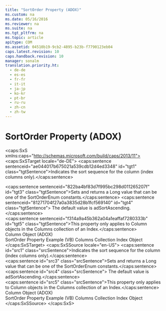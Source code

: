 ```yaml
---
title: "SortOrder Property (ADOX)"
ms.custom: na
ms.date: 05/16/2016
ms.reviewer: na
ms.suite: na
ms.tgt_pltfrm: na
ms.topic: article
apitype: COM
ms.assetid: 04510b19-9cb2-4895-b23b-f7790123eb04
caps.latest.revision: 10
caps.handback.revision: 10
manager: sonalm
translation.priority.ht: 
  - de-de
  - es-es
  - fr-fr
  - it-it
  - ja-jp
  - ko-kr
  - pt-br
  - ru-ru
  - zh-cn
  - zh-tw
---
```

# SortOrder Property (ADOX)
<?xml version="1.0" encoding="utf-8"?>
<caps:SxS xmlns:caps="http://schemas.microsoft.com/build/caps/2013/11">
  <caps:SxSTarget locale="de-DE">
    <developerReferenceWithoutSyntaxDocument xsi:schemaLocation="http://ddue.schemas.microsoft.com/authoring/2003/5 http://dduestorage.blob.core.windows.net/ddueschema/developer.xsd" xmlns="http://ddue.schemas.microsoft.com/authoring/2003/5" xmlns:xlink="http://www.w3.org/1999/xlink" xmlns:xsi="http://www.w3.org/2001/XMLSchema-instance">
      <introduction>
        <para>
          <caps:sentence sentenceid="ae044017b675021a539cdb12d4ed3348" id="tgt1" class="tgtSentence">Indicates the sort sequence for the column (index columns only).</caps:sentence>
        </para>
      </introduction>
      <section>
        <title>
          <caps:sentence sentenceid="6f253c84dca33d0cd6f1b864ea701e8a" id="tgt2" class="tgtSentence">Settings and Return Values</caps:sentence>
        </title>
        <content>
          <para>
            <caps:sentence sentenceid="822ba4bf83d7f995bc298d011265207f" id="tgt3" class="tgtSentence">Sets and returns a <languageKeyword>Long</languageKeyword> value that can be one of the <legacyLink xlink:href="0b9d46e7-29d9-4ca1-a23a-056403106a71">SortOrderEnum</legacyLink> constants.</caps:sentence>
            <caps:sentence sentenceid="81271704f27a0a3835d28b1fcf569140" id="tgt4" class="tgtSentence"> The default value is <legacyBold>adSortAscending</legacyBold>.</caps:sentence>
          </para>
        </content>
      </section>
      <languageReferenceRemarks>
        <content>
          <para>
            <caps:sentence sentenceid="f314a9a45b362a04a1eaffaf7280333b" id="tgt5" class="tgtSentence">This property only applies to <legacyLink xlink:href="6e772783-1bc8-4ea7-94b2-7d7a52ea5c47">Column</legacyLink> objects in the <legacyLink xlink:href="23b9fea8-4f76-4a51-95ce-1a6ce4560b34">Columns</legacyLink> collection of an <legacyLink xlink:href="6b9578c0-bc94-46b9-b801-c18e14b04b31">Index</legacyLink>.</caps:sentence>
          </para>
        </content>
      </languageReferenceRemarks>
      <section>
        <title>
          <caps:sentence sentenceid="2f342d3be839cc5b67ae0de7d404b8e6" id="tgt6" class="tgtSentence">Applies To</caps:sentence>
        </title>
        <content>
          <para>
            <link xlink:href="6e772783-1bc8-4ea7-94b2-7d7a52ea5c47">Column Object (ADOX)</link>
          </para>
        </content>
      </section>
      <relatedTopics>
        <link xlink:href="d9502254-d89b-4bcb-94f1-6418f89e7f30">SortOrder Property Example (VB)</link>
        <link xlink:href="23b9fea8-4f76-4a51-95ce-1a6ce4560b34">Columns Collection</link>
        <link xlink:href="6b9578c0-bc94-46b9-b801-c18e14b04b31">Index Object</link>
      </relatedTopics>
    </developerReferenceWithoutSyntaxDocument>
  </caps:SxSTarget>
  <caps:SxSSource locale="en-US">
    <developerReferenceWithoutSyntaxDocument xsi:schemaLocation="http://ddue.schemas.microsoft.com/authoring/2003/5 http://dduestorage.blob.core.windows.net/ddueschema/developer.xsd" xmlns="http://ddue.schemas.microsoft.com/authoring/2003/5" xmlns:xlink="http://www.w3.org/1999/xlink" xmlns:xsi="http://www.w3.org/2001/XMLSchema-instance">
      <introduction>
        <para>
          <caps:sentence id="src1" class="srcSentence">Indicates the sort sequence for the column (index columns only).</caps:sentence>
        </para>
      </introduction>
      <section>
        <title>
          <caps:sentence id="src2" class="srcSentence">Settings and Return Values</caps:sentence>
        </title>
        <content>
          <para>
            <caps:sentence id="src3" class="srcSentence">Sets and returns a <languageKeyword>Long</languageKeyword> value that can be one of the <legacyLink xlink:href="0b9d46e7-29d9-4ca1-a23a-056403106a71">SortOrderEnum</legacyLink> constants.</caps:sentence>
            <caps:sentence id="src4" class="srcSentence"> The default value is <legacyBold>adSortAscending</legacyBold>.</caps:sentence>
          </para>
        </content>
      </section>
      <languageReferenceRemarks>
        <content>
          <para>
            <caps:sentence id="src5" class="srcSentence">This property only applies to <legacyLink xlink:href="6e772783-1bc8-4ea7-94b2-7d7a52ea5c47">Column</legacyLink> objects in the <legacyLink xlink:href="23b9fea8-4f76-4a51-95ce-1a6ce4560b34">Columns</legacyLink> collection of an <legacyLink xlink:href="6b9578c0-bc94-46b9-b801-c18e14b04b31">Index</legacyLink>.</caps:sentence>
          </para>
        </content>
      </languageReferenceRemarks>
      <section>
        <title>
          <caps:sentence id="src6" class="srcSentence">Applies To</caps:sentence>
        </title>
        <content>
          <para>
            <link xlink:href="6e772783-1bc8-4ea7-94b2-7d7a52ea5c47">Column Object (ADOX)</link>
          </para>
        </content>
      </section>
      <relatedTopics>
        <link xlink:href="d9502254-d89b-4bcb-94f1-6418f89e7f30">SortOrder Property Example (VB)</link>
        <link xlink:href="23b9fea8-4f76-4a51-95ce-1a6ce4560b34">Columns Collection</link>
        <link xlink:href="6b9578c0-bc94-46b9-b801-c18e14b04b31">Index Object</link>
      </relatedTopics>
    </developerReferenceWithoutSyntaxDocument>
  </caps:SxSSource>
</caps:SxS>